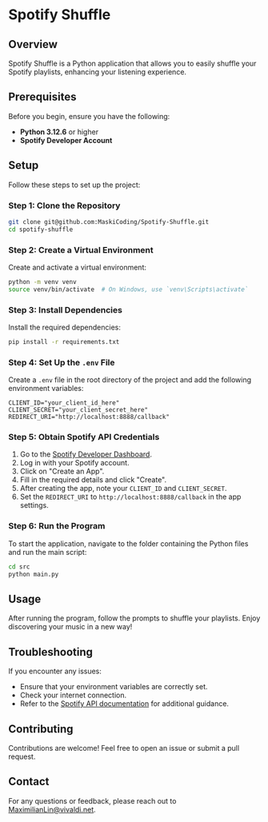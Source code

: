 # Spotify Shuffle

## Overview

Spotify Shuffle is a Python application that allows you to easily shuffle your Spotify playlists, enhancing your listening experience.

## Prerequisites

Before you begin, ensure you have the following:

- **Python 3.12.6** or higher
- **Spotify Developer Account**

## Setup

Follow these steps to set up the project:

### Step 1: Clone the Repository

```bash
git clone git@github.com:MaskiCoding/Spotify-Shuffle.git
cd spotify-shuffle
```

### Step 2: Create a Virtual Environment

Create and activate a virtual environment:

```bash
python -m venv venv
source venv/bin/activate  # On Windows, use `venv\Scripts\activate`
```

### Step 3: Install Dependencies

Install the required dependencies:

```bash
pip install -r requirements.txt
```

### Step 4: Set Up the `.env` File

Create a `.env` file in the root directory of the project and add the following environment variables:

```plaintext
CLIENT_ID="your_client_id_here"
CLIENT_SECRET="your_client_secret_here"
REDIRECT_URI="http://localhost:8888/callback"
```

### Step 5: Obtain Spotify API Credentials

1. Go to the [Spotify Developer Dashboard](https://developer.spotify.com/dashboard/).
2. Log in with your Spotify account.
3. Click on "Create an App".
4. Fill in the required details and click "Create".
5. After creating the app, note your `CLIENT_ID` and `CLIENT_SECRET`.
6. Set the `REDIRECT_URI` to `http://localhost:8888/callback` in the app settings.

### Step 6: Run the Program

To start the application, navigate to the folder containing the Python files and run the main script:

```bash
cd src 
python main.py
```

## Usage

After running the program, follow the prompts to shuffle your playlists. Enjoy discovering your music in a new way!

## Troubleshooting

If you encounter any issues:

- Ensure that your environment variables are correctly set.
- Check your internet connection.
- Refer to the [Spotify API documentation](https://developer.spotify.com/documentation/web-api/) for additional guidance.

## Contributing

Contributions are welcome! Feel free to open an issue or submit a pull request.

## Contact

For any questions or feedback, please reach out to [MaximilianLin@vivaldi.net](mailto:MaximilianLin@vivaldi.net).

